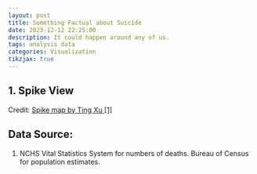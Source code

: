 ```yaml
---
layout: post
title: Something Factual about Suicide
date: 2023-12-12 22:25:00
description: It could happen around any of us.
tags: analysis data
categories: Visualization
tikzjax: true
---
```


## 1. Spike View

<div id="observablehq-chart-453be018"></div>
<p>Credit: <a href="https://observablehq.com/d/74fd4258112cf216@459">Spike map by Ting Xu [1]</a></p>

<link rel="stylesheet" href="https://cdn.jsdelivr.net/npm/@observablehq/inspector@5/dist/inspector.css">
<script type="module">
import {Runtime, Inspector} from "https://cdn.jsdelivr.net/npm/@observablehq/runtime@5/dist/runtime.js";
import define from "https://api.observablehq.com/d/74fd4258112cf216@459.js?v=4";
new Runtime().module(define, name => {
  if (name === "chart") return new Inspector(document.querySelector("#observablehq-chart-453be018"));
});
</script>

## Data Source:

1. NCHS Vital Statistics System for numbers of deaths. Bureau of Census for population estimates.

